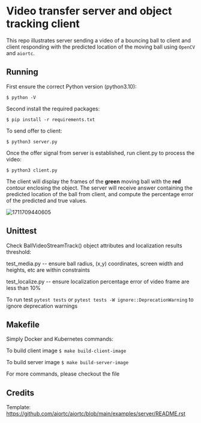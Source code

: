 Video transfer server and object tracking client
================================================

This repo illustrates server sending a video of a bouncing ball to client and client responding with the predicted location of the moving ball using `OpenCV` and `aiortc`.

Running
-------

First ensure the correct Python version (python3.10):

```
$ python -V
```

Second install the required packages: 

```
$ pip install -r requirements.txt
```

To send offer to client:

```
$ python3 server.py
```

Once the offer signal from server is established, run client.py to process the video:

```
$ python3 client.py
```

The client will display the frames of the **green** moving ball with the **red** contour enclosing the object. The server will receive answer containing the predicted location of the ball from client, and compute the percentage error of the predicted and true values.

![1711709440605](image/README/1711709440605.png)

Unittest
--------

Check BallVideoStreamTrack() object attributes and localization results threshold:

test_media.py -- ensure ball radius, (x,y) coordinates, screen width and heights, etc are within constraints

test_localize.py -- ensure localization percentage error of video frame are less than 10%

To run test `pytest tests` or `pytest tests -W ignore::DeprecationWarning` to ignore deprecation warnings

Makefile
--------

Simply Docker and Kubernetes commands:

To build client image `$ make build-client-image`

To build server image `$ make build-server-image`

For more commands, please checkout the file

Credits
-------

Template: https://github.com/aiortc/aiortc/blob/main/examples/server/README.rst
